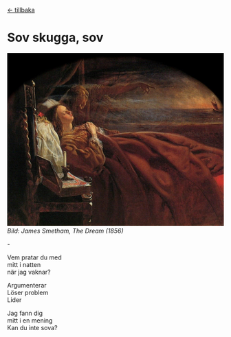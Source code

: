 [← tillbaka](README.md)  

# Sov skugga, sov

![skugga](skugga.jpg)  
_Bild: James Smetham, The Dream (1856)_

\-

Vem pratar du med  
mitt i natten  
när jag vaknar?  

Argumenterar  
Löser problem  
Lider  

Jag fann dig  
mitt i en mening  
Kan du inte sova?